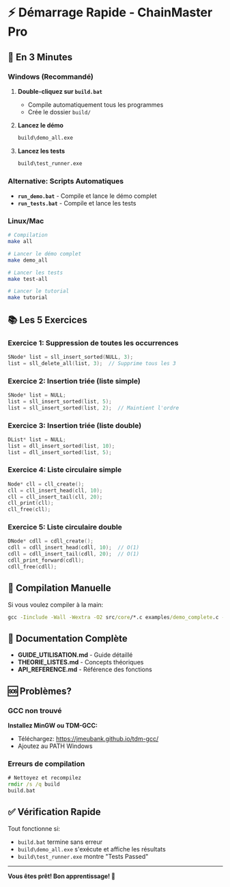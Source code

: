 # ⚡ Démarrage Rapide - ChainMaster Pro

## 🎯 En 3 Minutes

### Windows (Recommandé)

1. **Double-cliquez sur `build.bat`**
   - Compile automatiquement tous les programmes
   - Crée le dossier `build/`

2. **Lancez le démo**
   ```cmd
   build\demo_all.exe
   ```

3. **Lancez les tests**
   ```cmd
   build\test_runner.exe
   ```

### Alternative: Scripts Automatiques

- **`run_demo.bat`** - Compile et lance le démo complet
- **`run_tests.bat`** - Compile et lance les tests

### Linux/Mac

```bash
# Compilation
make all

# Lancer le démo complet
make demo_all

# Lancer les tests
make test-all

# Lancer le tutorial
make tutorial
```

## 📚 Les 5 Exercices

### Exercice 1: Suppression de toutes les occurrences
```c
SNode* list = sll_insert_sorted(NULL, 3);
list = sll_delete_all(list, 3);  // Supprime tous les 3
```

### Exercice 2: Insertion triée (liste simple)
```c
SNode* list = NULL;
list = sll_insert_sorted(list, 5);
list = sll_insert_sorted(list, 2);  // Maintient l'ordre
```

### Exercice 3: Insertion triée (liste double)
```c
DList* list = NULL;
list = dll_insert_sorted(list, 10);
list = dll_insert_sorted(list, 5);
```

### Exercice 4: Liste circulaire simple
```c
Node* cll = cll_create();
cll = cll_insert_head(cll, 10);
cll = cll_insert_tail(cll, 20);
cll_print(cll);
cll_free(cll);
```

### Exercice 5: Liste circulaire double
```c
DNode* cdll = cdll_create();
cdll = cdll_insert_head(cdll, 10);  // O(1)
cdll = cdll_insert_tail(cdll, 20);  // O(1)
cdll_print_forward(cdll);
cdll_free(cdll);
```

## 🔧 Compilation Manuelle

Si vous voulez compiler à la main:

```cmd
gcc -Iinclude -Wall -Wextra -O2 src/core/*.c examples/demo_complete.c -o demo.exe
```

## 📖 Documentation Complète

- **GUIDE_UTILISATION.md** - Guide détaillé
- **THEORIE_LISTES.md** - Concepts théoriques
- **API_REFERENCE.md** - Référence des fonctions

## 🆘 Problèmes?

### GCC non trouvé
**Installez MinGW ou TDM-GCC:**
- Téléchargez: https://jmeubank.github.io/tdm-gcc/
- Ajoutez au PATH Windows

### Erreurs de compilation
```cmd
# Nettoyez et recompilez
rmdir /s /q build
build.bat
```

## ✅ Vérification Rapide

Tout fonctionne si:
- `build.bat` termine sans erreur
- `build\demo_all.exe` s'exécute et affiche les résultats
- `build\test_runner.exe` montre "Tests Passed"

---

**Vous êtes prêt! Bon apprentissage! 🚀**
